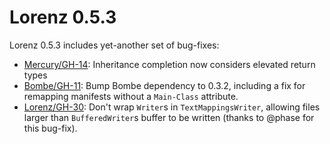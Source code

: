 Lorenz 0.5.3
============

Lorenz 0.5.3 includes yet-another set of bug-fixes:

- [Mercury/GH-14]: Inheritance completion now considers elevated return types
- [Bombe/GH-11]: Bump Bombe dependency to 0.3.2, including a fix for remapping
  manifests without a `Main-Class` attribute.
- [Lorenz/GH-30]: Don't wrap `Writer`s in `TextMappingsWriter`, allowing files
  larger than `BufferedWriter`s buffer to be written (thanks to @phase for this
  bug-fix).

[Mercury/GH-14]: https://github.com/CadixDev/Mercury/issues/14
[Bombe/GH-11]: https://github.com/CadixDev/Bombe/issues/11
[Lorenz/GH-30]: https://github.com/CadixDev/Lorenz/pull/30
